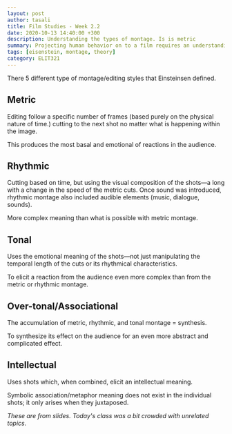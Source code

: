 ```yaml
---
layout: post
author: tasali
title: Film Studies - Week 2.2
date: 2020-10-13 14:40:00 +300
description: Understanding the types of montage. Is is metric
summary: Projecting human behavior on to a film requires an understanding how we see things and create the whole by comparing the whole. 
tags: [eisenstein, montage, theory]
category: ELIT321
---
```


There 5 different type of montage/editing styles that Einsteinsen defined. 

## Metric

Editing follow a specific number of frames (based purely on the physical nature of time.) cutting to the next shot no matter what is happening within the image.

This produces the most basal and emotional of reactions in the audience. 

## Rhythmic

Cutting based on time, but using the visual composition of the shots—a long with a change in the speed of the metric cuts. Once sound was introduced, rhythmic montage also included audible elements (music, dialogue, sounds).

More complex meaning than what is possible with metric montage.

## Tonal

Uses the emotional meaning of the shots—not just manipulating the temporal length of the cuts or its rhythmical characteristics.

To elicit a reaction from the audience even more complex than from the metric or rhythmic montage.

## Over-tonal/Associational

The accumulation of metric, rhythmic, and tonal montage = synthesis.

To synthesize its effect on the audience for an even more abstract and complicated effect.

## Intellectual

Uses shots which, when combined, elicit an intellectual meaning.

Symbolic association/metaphor meaning does not exist in the individual shots; it only arises when they juxtaposed.

_These are from slides. Today's class was a bit crowded with unrelated topics._